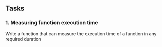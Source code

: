 ## Tasks
### 1. Measuring function execution time
Write a function that can measure the execution time of a function in any required duration



